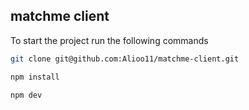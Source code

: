 ## matchme client

To start the project run the following commands

```bash
git clone git@github.com:Alioo11/matchme-client.git

npm install 

npm dev
```
